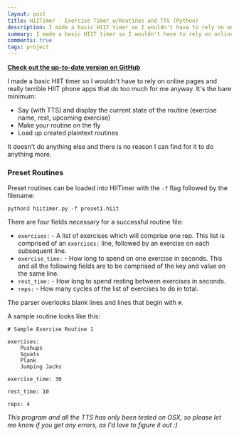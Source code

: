 ```yaml
---
layout: post
title: HIITimer - Exercise Timer w/Routines and TTS (Python)
description: I made a basic HIIT timer so I wouldn't have to rely on online pages and terrible phone apps. Loads up premade routines and uses TTS for the workout.
summary: I made a basic HIIT timer so I wouldn't have to rely on online pages and terrible phone apps. Loads up premade routines and uses TTS for the workout.
comments: true
tags: project
---
```


[**Check out the up-to-date version on GitHub**](https://github.com/milofultz/hiitimer)

I made a basic HIIT timer so I wouldn't have to rely on online pages and 
really terrible HIIT phone apps that do too much for me anyway. It's the
bare minimum:

* Say (with TTS) and display the current state of the routine (exercise 
name, rest, upcoming exercise)
* Make your routine on the fly
* Load up created plaintext routines

It doesn't do anything else and there is no reason I can find for it to 
do anything more.


### Preset Routines

Preset routines can be loaded into HIITimer with the `-f` flag followed by the filename:

	python3 hiitimer.py -f preset1.hiit

There are four fields necessary for a successful routine file:

* `exercises:` - A list of exercises which will comprise one rep. This 
list is comprised of an `exercises:` line, followed by an exercise on
each subsequent line.
* `exercise_time:` - How long to spend on one exercise in seconds. This 
and all the following fields are to be comprised of the key and value on
the same line.
* `rest_time:` - How long to spend resting between exercises in seconds.
* `reps:` - How many cycles of the list of exercises to do in total.

The parser overlooks blank lines and lines that begin with `#`. 

A sample routine looks like this:

```
# Sample Exercise Routine 1

exercises:
	Pushups
	Squats
	Plank
	Jumping Jacks

exercise_time: 30

rest_time: 10

reps: 4
```

_This program and all the TTS has only been tested on OSX, so please let
me know if you get any errors, as I'd love to figure it out :)_


<!-- - _202XXXXX: Update format_ -->